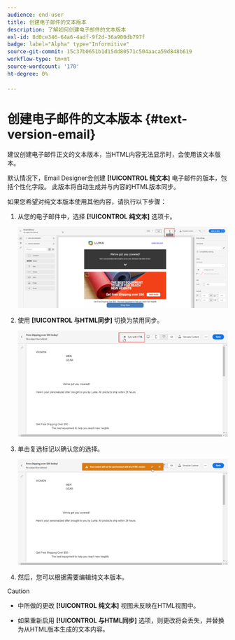 ```yaml
---
audience: end-user
title: 创建电子邮件的文本版本
description: 了解如何创建电子邮件的文本版本
exl-id: 8d0ce346-64a6-4adf-9f2d-36a900db797f
badge: label="Alpha" type="Informitive"
source-git-commit: 15c37b0651b1d15dd80571c504aaca59d848b619
workflow-type: tm+mt
source-wordcount: '170'
ht-degree: 0%

---
```


# 创建电子邮件的文本版本 {#text-version-email}

建议创建电子邮件正文的文本版本，当HTML内容无法显示时，会使用该文本版本。

默认情况下，Email Designer会创建 **[!UICONTROL 纯文本]** 电子邮件的版本，包括个性化字段。 此版本将自动生成并与内容的HTML版本同步。

如果您希望对纯文本版本使用其他内容，请执行以下步骤：

1. 从您的电子邮件中，选择 **[!UICONTROL 纯文本]** 选项卡。

   ![](assets/text_version_3.png)

1. 使用 **[!UICONTROL 与HTML同步]** 切换为禁用同步。

   ![](assets/text_version_1.png)

1. 单击复选标记以确认您的选择。

   ![](assets/text_version_2.png)

1. 然后，您可以根据需要编辑纯文本版本。

>[!CAUTION]
>
>* 中所做的更改 **[!UICONTROL 纯文本]** 视图未反映在HTML视图中。
>
>* 如果重新启用 **[!UICONTROL 与HTML同步]** 选项，则更改将会丢失，并替换为从HTML版本生成的文本内容。

